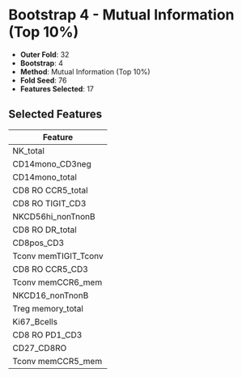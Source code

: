 # Bootstrap 4 - Mutual Information (Top 10%)

- **Outer Fold**: 32
- **Bootstrap**: 4
- **Method**: Mutual Information (Top 10%)
- **Fold Seed**: 76
- **Features Selected**: 17

## Selected Features

| Feature |
|---------|
| NK_total |
| CD14mono_CD3neg |
| CD14mono_total |
| CD8 RO CCR5_total |
| CD8 RO TIGIT_CD3 |
| NKCD56hi_nonTnonB |
| CD8 RO DR_total |
| CD8pos_CD3 |
| Tconv memTIGIT_Tconv |
| CD8 RO CCR5_CD3 |
| Tconv memCCR6_mem |
| NKCD16_nonTnonB |
| Treg memory_total |
| Ki67_Bcells |
| CD8 RO PD1_CD3 |
| CD27_CD8RO |
| Tconv memCCR5_mem |
